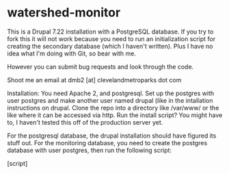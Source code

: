 watershed-monitor
=================

This is a Drupal 7.22 installation with a PostgreSQL database. If you try to fork this it will not work because you need to run an initialization script for creating the secondary database (which I haven't written). Plus I have no idea what I'm doing with Git, so bear with me.

However you can submit bug requests and look through the code.

Shoot me an email at dmb2 [at] clevelandmetroparks dot com

Installation:
You need Apache 2, and postgresql. Set up the postgres with user postgres and make another user named drupal (like in the intallation instructions on drupal. Clone the repo into a directory like /var/www/ or the like where it can be accessed via http. Run the install script? You might have to, I haven't tested this off of the production server yet.

For the postgresql database, the drupal installation should have figured its stuff out. For the monitoring database, you need to create the postgres database with user postgres, then run the following script:

[script] 

